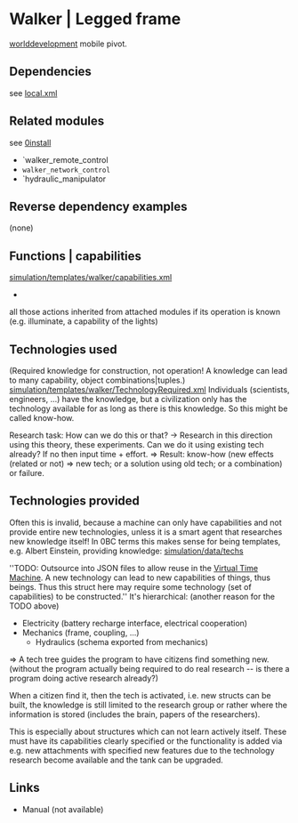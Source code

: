 Walker | Legged frame
===

<a href="http://github.com/worlddevelopment">worlddevelopment</a> mobile pivot.



Dependencies
---
see <a href="local.xml">local.xml</a>



Related modules
---
see <a href="http://wiki.opensourceecology.de/0install">0install</a>

* `walker_remote_control
* `walker_network_control`
* `hydraulic_manipulator



Reverse dependency examples
---
(none)



Functions | capabilities
---

<a href="simulation/templates/walker/capabilities.xml">simulation/templates/walker/capabilities.xml</a>

+
all those actions inherited from attached modules if its operation is known (e.g. illuminate, a capability of the lights)




Technologies used
---
(Required knowledge for construction, not operation! A knowledge can lead to many capability, object combinations|tuples.)
<a href="simulation/templates/walker/TechnologyRequired.xml">simulation/templates/walker/TechnologyRequired.xml</a>
Individuals (scientists, engineers, ...) have the knowledge, but a civilization only has the technology available for as long as there is this knowledge. So this might be called know-how.

Research task: How can we do this or that? -> Research in this direction using this theory, these experiments. Can we do it using existing tech already? If no then input time + effort. => Result: know-how (new effects (related or not) => new tech; or a solution using old tech; or a combination) or failure.



Technologies provided
---
Often this is invalid, because a machine can only have capabilities and not provide entire new technologies, unless it is a smart agent that researches new knowledge itself!
In 0BC terms this makes sense for being templates, e.g. Albert Einstein, providing knowledge:
<a href="simulation/data/techs/">simulation/data/techs</a>

''TODO: Outsource into JSON files to allow reuse in the <a href="http://github.com/worlddevelopment/virtual_time_machine">Virtual Time Machine</a>. A new technology can lead to new capabilities of things, thus beings. Thus this struct here may require some technology (set of capabilities) to be constructed.''
It's hierarchical: (another reason for the TODO above)

* Electricity (battery recharge interface, electrical cooperation)
* Mechanics (frame, coupling, ...)
  * Hydraulics (schema exported from mechanics)

=> A tech tree guides the program to have citizens find something new. (without the program actually being required to do real research -- is there a program doing active research already?)

When a citizen find it, then the tech is activated, i.e. new structs can be built, the knowledge is still limited to the research group or rather where the information is stored (includes the brain, papers of the researchers).

This is especially about structures which can not learn actively itself. These must have its capabilities clearly specified or the functionality is added via e.g. new attachments with specified new features due to the technology research become available and the tank can be upgraded.



Links
---
* Manual (not available)

